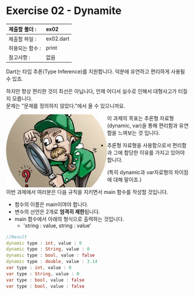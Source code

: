 # Exercise 02 - Dynamite

| 제출할 폴더 :   | ex02      |
| :-------------- | :-------- |
| 제출할 파일 :   | ex02.dart |
| 허용되는 함수 : | print     |
| 참고사항 :      | 없음      |

Dart는 타입 추론(Type Inference)를 지원합니다. 덕분에 유연하고 편리하게 사용될 수 있죠.

하지만 항상 편리한 것이 최선은 아닙니다, 언제 어디서 실수로 인해서 대형사고가 터질지 모릅니다.  
문제는 "문제를 정의하지 않았다."에서 올 수 있으니까요.



<img align="left" height="200" src="../src/day00_ex02.png">  













이 과제의 목표는 추론형 자료형(dynamic, var)을 통해 편리함과 유연함을 느껴보는 것 입니다.

- 추론형 자료형을 사용함으로서 편리함과 그에 합당한 이유를 가지고 있어야 합니다.

  (특히 dynamic과 var자료형의 차이점에 대해 말이죠.)

이번 과제에서 여러분은 다음 규칙을 지키면서 main 함수를 작성할 것입니다.

- 함수의 이름은 main이여야 합니다.
- 변수의 선언은 2개로 **엄격히 제한**됩니다.
- main 함수에서 아래의 형식으로 출력하는 것입니다.
  - 'string : value, string : value'

```dart
//Result
dynamic type : int, value : 0
dynamic type : String, value : 0
dynamic type : bool, value : false
dynamic type : double, value : 3.14
var type : int, value : 0
var type : String, value : 0
var type : bool, value : false
var type : bool, value : false
```

